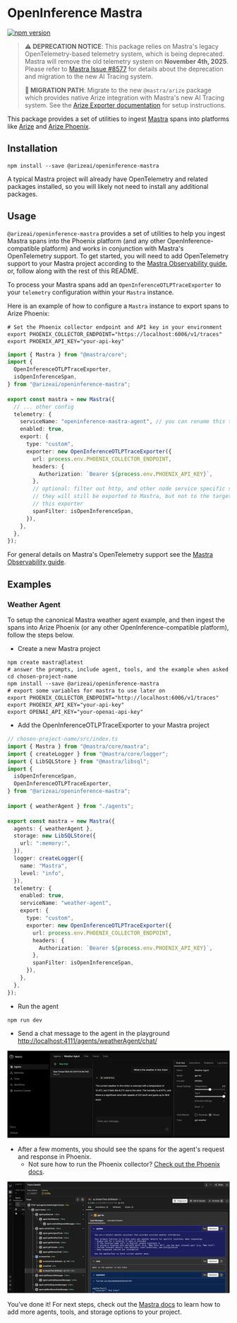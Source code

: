 # OpenInference Mastra

[![npm version](https://badge.fury.io/js/@arizeai%2Fopeninference-mastra.svg)](https://badge.fury.io/js/@arizeai%2Fopeninference-mastra)

> **⚠️ DEPRECATION NOTICE**: This package relies on Mastra's legacy OpenTelemetry-based telemetry system, which is being deprecated. Mastra will remove the old telemetry system on **November 4th, 2025**. Please refer to [Mastra Issue #8577](https://github.com/mastra-ai/mastra/issues/8577) for details about the deprecation and migration to the new AI Tracing system.
>
> **🔄 MIGRATION PATH**: Migrate to the new `@mastra/arize` package which provides native Arize integration with Mastra's new AI Tracing system. See the [Arize Exporter documentation](https://mastra.ai/en/docs/observability/ai-tracing/exporters/arize) for setup instructions.

This package provides a set of utilities to ingest [Mastra](https://github.com/mastra-ai/mastra) spans into platforms like [Arize](https://arize.com/) and [Arize Phoenix](https://phoenix.arize.com/).

## Installation

```shell
npm install --save @arizeai/openinference-mastra
```

A typical Mastra project will already have OpenTelemetry and related packages installed, so you will likely not need to install any additional packages.

## Usage

`@arizeai/openinference-mastra` provides a set of utilities to help you ingest Mastra spans into the Phoenix platform (and any other OpenInference-compatible platform) and works in conjunction with Mastra's OpenTelemetry support. To get started, you will need to add OpenTelemetry support to your Mastra project according to the [Mastra Observability guide](https://mastra.ai/en/reference/observability/providers), or, follow along with the rest of this README.

To process your Mastra spans add an `OpenInferenceOTLPTraceExporter` to your `telemetry` configuration within your `Mastra` instance.

Here is an example of how to configure a `Mastra` instance to export spans to Arize Phoenix:

```shell
# Set the Phoenix collector endpoint and API key in your environment
export PHOENIX_COLLECTOR_ENDPOINT="https://localhost:6006/v1/traces"
export PHOENIX_API_KEY="your-api-key"
```

```typescript
import { Mastra } from "@mastra/core";
import {
  OpenInferenceOTLPTraceExporter,
  isOpenInferenceSpan,
} from "@arizeai/openinference-mastra";

export const mastra = new Mastra({
  // ... other config
  telemetry: {
    serviceName: "openinference-mastra-agent", // you can rename this to whatever you want to appear in the Phoenix UI
    enabled: true,
    export: {
      type: "custom",
      exporter: new OpenInferenceOTLPTraceExporter({
        url: process.env.PHOENIX_COLLECTOR_ENDPOINT,
        headers: {
          Authorization: `Bearer ${process.env.PHOENIX_API_KEY}`,
        },
        // optional: filter out http, and other node service specific spans
        // they will still be exported to Mastra, but not to the target of
        // this exporter
        spanFilter: isOpenInferenceSpan,
      }),
    },
  },
});
```

For general details on Mastra's OpenTelemetry support see the [Mastra Observability guide](https://mastra.ai/en/docs/observability/tracing).

## Examples

### Weather Agent

To setup the canonical Mastra weather agent example, and then ingest the spans into Arize Phoenix (or any other OpenInference-compatible platform), follow the steps below.

- Create a new Mastra project

```shell
npm create mastra@latest
# answer the prompts, include agent, tools, and the example when asked
cd chosen-project-name
npm install --save @arizeai/openinference-mastra
# export some variables for mastra to use later on
export PHOENIX_COLLECTOR_ENDPOINT="http://localhost:6006/v1/traces"
export PHOENIX_API_KEY="your-api-key"
export OPENAI_API_KEY="your-openai-api-key"
```

- Add the OpenInferenceOTLPTraceExporter to your Mastra project

```typescript
// chosen-project-name/src/index.ts
import { Mastra } from "@mastra/core/mastra";
import { createLogger } from "@mastra/core/logger";
import { LibSQLStore } from "@mastra/libsql";
import {
  isOpenInferenceSpan,
  OpenInferenceOTLPTraceExporter,
} from "@arizeai/openinference-mastra";

import { weatherAgent } from "./agents";

export const mastra = new Mastra({
  agents: { weatherAgent },
  storage: new LibSQLStore({
    url: ":memory:",
  }),
  logger: createLogger({
    name: "Mastra",
    level: "info",
  }),
  telemetry: {
    enabled: true,
    serviceName: "weather-agent",
    export: {
      type: "custom",
      exporter: new OpenInferenceOTLPTraceExporter({
        url: process.env.PHOENIX_COLLECTOR_ENDPOINT,
        headers: {
          Authorization: `Bearer ${process.env.PHOENIX_API_KEY}`,
        },
        spanFilter: isOpenInferenceSpan,
      }),
    },
  },
});
```

- Run the agent

```shell
npm run dev
```

- Send a chat message to the agent in the playground [http://localhost:4111/agents/weatherAgent/chat/](http://localhost:4111/agents/weatherAgent/chat/)

![weather agent chat](./docs/mastra-weather-agent.png)

- After a few moments, you should see the spans for the agent's request and response in Phoenix.
  - Not sure how to run the Phoenix collector? [Check out the Phoenix docs](https://docs.arize.com/phoenix/self-hosting/deployment-options/docker#docker).

![weather agent spans](./docs/mastra-weather-agent-spans.png)

You've done it! For next steps, check out the [Mastra docs](https://mastra.ai/en/docs) to learn how to add more agents, tools, and storage options to your project.
